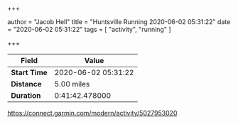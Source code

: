 +++

author = "Jacob Hell"
title = "Huntsville Running 2020-06-02 05:31:22"
date = "2020-06-02 05:31:22"
tags = [
    "activity", "running"
]

+++

<!--more-->

|Field  |Value  |
|--- | --- |
|**Start Time**|2020-06-02 05:31:22|
|**Distance**|5.00 miles|
|**Duration**|0:41:42.478000|

https://connect.garmin.com/modern/activity/5027953020